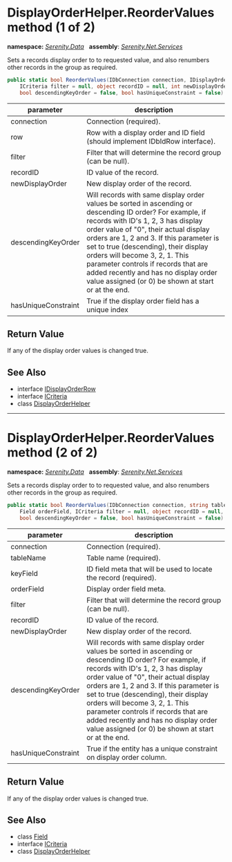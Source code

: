 # DisplayOrderHelper.ReorderValues method (1 of 2)
**namespace:** *[Serenity.Data](../../README.md#serenity.data-namespace)*   **assembly**: *[Serenity.Net.Services](../../README.md)*

Sets a records display order to to requested value, and also renumbers other records in the group as required.

```csharp
public static bool ReorderValues(IDbConnection connection, IDisplayOrderRow row, 
    ICriteria filter = null, object recordID = null, int newDisplayOrder = 1, 
    bool descendingKeyOrder = false, bool hasUniqueConstraint = false)
```

| parameter | description |
| --- | --- |
| connection | Connection (required). |
| row | Row with a display order and ID field (should implement IDbIdRow interface). |
| filter | Filter that will determine the record group (can be null). |
| recordID | ID value of the record. |
| newDisplayOrder | New display order of the record. |
| descendingKeyOrder | Will records with same display order values be sorted in ascending or descending ID order? For example, if records with ID's 1, 2, 3 has display order value of "0", their actual display orders are 1, 2 and 3. If this parameter is set to true (descending), their display orders will become 3, 2, 1. This parameter controls if records that are added recently and has no display order value assigned (or 0) be shown at start or at the end. |
| hasUniqueConstraint | True if the display order field has a unique index |

## Return Value

If any of the display order values is changed true.

## See Also

* interface [IDisplayOrderRow](../Serenity.Net.Entity/../IDisplayOrderRow.md)
* interface [ICriteria](../Serenity.Net.Data/../../Serenity/ICriteria.md)
* class [DisplayOrderHelper](../DisplayOrderHelper.md)

---

# DisplayOrderHelper.ReorderValues method (2 of 2)
**namespace:** *[Serenity.Data](../../README.md#serenity.data-namespace)*   **assembly**: *[Serenity.Net.Services](../../README.md)*

Sets a records display order to to requested value, and also renumbers other records in the group as required.

```csharp
public static bool ReorderValues(IDbConnection connection, string tableName, Field keyField, 
    Field orderField, ICriteria filter = null, object recordID = null, int newDisplayOrder = 1, 
    bool descendingKeyOrder = false, bool hasUniqueConstraint = false)
```

| parameter | description |
| --- | --- |
| connection | Connection (required). |
| tableName | Table name (required). |
| keyField | ID field meta that will be used to locate the record (required). |
| orderField | Display order field meta. |
| filter | Filter that will determine the record group (can be null). |
| recordID | ID value of the record. |
| newDisplayOrder | New display order of the record. |
| descendingKeyOrder | Will records with same display order values be sorted in ascending or descending ID order? For example, if records with ID's 1, 2, 3 has display order value of "0", their actual display orders are 1, 2 and 3. If this parameter is set to true (descending), their display orders will become 3, 2, 1. This parameter controls if records that are added recently and has no display order value assigned (or 0) be shown at start or at the end. |
| hasUniqueConstraint | True if the entity has a unique constraint on display order column. |

## Return Value

If any of the display order values is changed true.

## See Also

* class [Field](../Serenity.Net.Entity/../Field.md)
* interface [ICriteria](../Serenity.Net.Data/../../Serenity/ICriteria.md)
* class [DisplayOrderHelper](../DisplayOrderHelper.md)